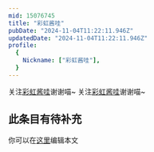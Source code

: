 ```yaml
---
mid: 15076745
title: "彩虹酱哇"
pubDate: "2024-11-04T11:22:11.946Z"
updatedDate: "2024-11-04T11:22:11.946Z"
profile:
  {
    Nickname: ["彩虹酱哇"],
  }
---
```


关注[彩虹酱哇](https://space.bilibili.com/15076745)谢谢喵~ 关注[彩虹酱哇](https://space.bilibili.com/15076745)谢谢喵~

## 此条目有待补充
你可以在[这里](https://github.com/Yuhanawa/VTuber.ICU-Content/edit/master/v/彩虹酱哇/index.md)编辑本文
